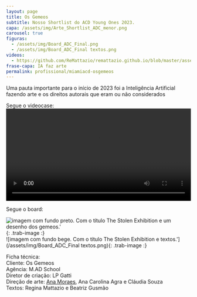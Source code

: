 ```yaml
---
layout: page
title: Os Gemeos
subtitle: Nosso Shortlist do ACD Young Ones 2023.
capa: /assets/img/Arte_Shortlist_ADC_menor.png
carousel: true
figuras:
  - /assets/img/Board_ADC_Final.png
  - /assets/img/Board_ADC_Final textos.png
videos:
  - https://github.com/ReMattazio/remattazio.github.io/blob/master/assets/mids/The_Stolen_Exhibition_Videocase.mp4?raw=true 
frase-capa: IA faz arte
permalink: profissional/miamiacd-osgemeos
---
```


Uma pauta importante para o início de 2023 foi a Inteligência Artificial fazendo arte e os direitos autorais que eram ou não considerados  

Segue o videocase:    
<video ref='OsGemeosIA' controls src="https://github.com/ReMattazio/remattazio.github.io/blob/master/assets/mids/The_Stolen_Exhibition_Videocase.mp4?raw=true" class="trab-image" style="width:100%;">seu navegador nao suporta video</video> 

Segue o board:  

![imagem com fundo preto. Com o título The Stolen Exhibition e um desenho dos gemeos.'](/assets/img/Board_ADC_Final.png){: .trab-image :}  
![imagem com fundo bege. Com o título The Stolen Exhibition e textos.'](/assets/img/Board_ADC_Final textos.png){: .trab-image :}   


Ficha técnica:  
Cliente: Os Gemeos  
Agência: M.AD School   
Diretor de criação: LP Gatti  
Direção de arte: [Ana Moraes](https://anaflaviamoraes.com.br/), Ana Carolina Agra e Cláudia Souza  
Textos: Regina Mattazio e Beatriz Gusmão
